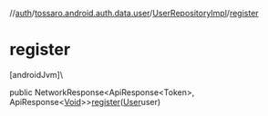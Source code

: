 //[auth](../../../index.md)/[tossaro.android.auth.data.user](../index.md)/[UserRepositoryImpl](index.md)/[register](register.md)

# register

[androidJvm]\

public NetworkResponse&lt;ApiResponse&lt;Token&gt;, ApiResponse&lt;[Void](https://developer.android.com/reference/kotlin/java/lang/Void.html)&gt;&gt;[register](register.md)([User](../../tossaro.android.auth.domain.user.entity/-user/index.md)user)
